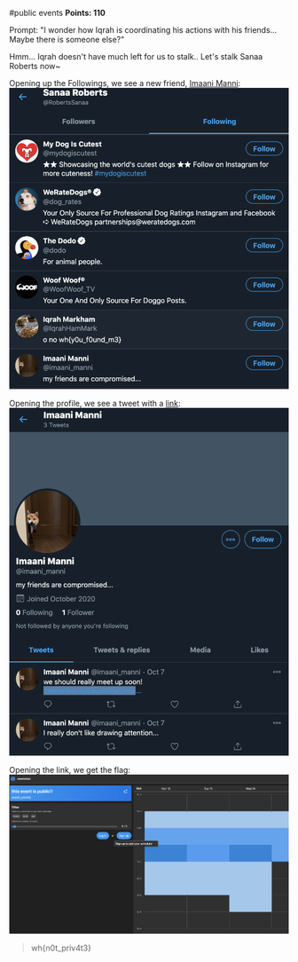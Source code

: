 #public events
**Points: 110**

Prompt: "I wonder how Iqrah is coordinating his actions with his friends... Maybe there is someone else?"

Hmm... Iqrah doesn't have much left for us to stalk.. Let's stalk Sanaa Roberts now~

Opening up the Followings, we see a new friend, [Imaani Manni](https://twitter.com/imaani_manni):
![Followings](friend.png)

Opening the profile, we see a tweet with a [link](https://meetwhen.io/EquatorialUnconsciousMandrill):
![Money~](money.png)

Opening the link, we get the flag:
![Flag](flag.png)
> wh{n0t_priv4t3}
